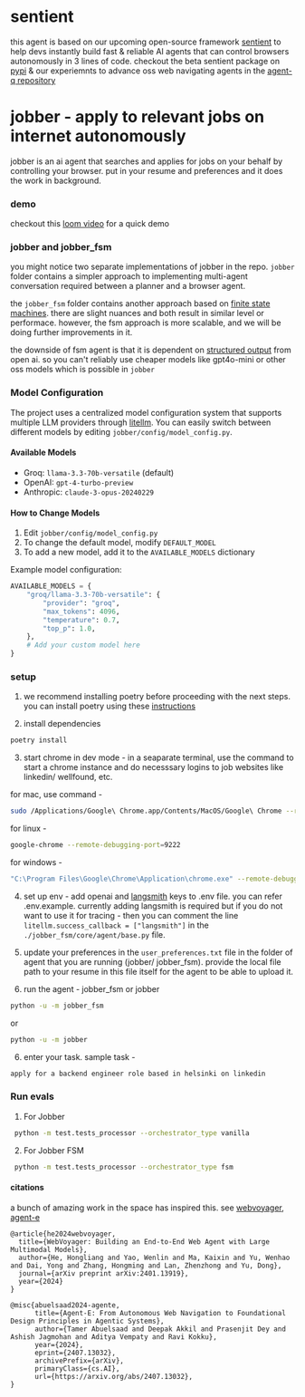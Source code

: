 # sentient

this agent is based on our upcoming open-source framework [sentient](https://github.com/sentient-engineering/sentient) to help devs instantly build fast & reliable AI agents that can control browsers autonomously in 3 lines of code. checkout the beta sentient package on [pypi](https://pypi.org/project/sentient/) & our experiemnts to advance oss web navigating agents in the [agent-q repository](https://github.com/sentient-engineering/agent-q)

# jobber - apply to relevant jobs on internet autonomously

jobber is an ai agent that searches and applies for jobs on your behalf by controlling your browser. put in your resume and preferences and it does the work in background.

### demo

checkout this [loom video](https://www.loom.com/share/2037ee751b4f491c8d2ffd472d8223bd?sid=53d08a9f-5a9b-4388-ae69-445032b31738) for a quick demo

### jobber and jobber_fsm

you might notice two separate implementations of jobber in the repo. `jobber` folder contains a simpler approach to implementing multi-agent conversation required between a planner and a browser agent.

the `jobber_fsm` folder contains another approach based on [finite state machines](https://github.com/sentient-engineering/multi-agent-fsm). there are slight nuances and both result in similar level or performace. however, the fsm approach is more scalable, and we will be doing further improvements in it.

the downside of fsm agent is that it is dependent on [structured output](https://openai.com/index/introducing-structured-outputs-in-the-api/) from open ai. so you can't reliably use cheaper models like gpt4o-mini or other oss models which is possible in `jobber`

### Model Configuration

The project uses a centralized model configuration system that supports multiple LLM providers through [litellm](https://github.com/BerriAI/litellm). You can easily switch between different models by editing `jobber/config/model_config.py`.

#### Available Models
- Groq: `llama-3.3-70b-versatile` (default)
- OpenAI: `gpt-4-turbo-preview`
- Anthropic: `claude-3-opus-20240229`

#### How to Change Models
1. Edit `jobber/config/model_config.py`
2. To change the default model, modify `DEFAULT_MODEL`
3. To add a new model, add it to the `AVAILABLE_MODELS` dictionary

Example model configuration:
```python
AVAILABLE_MODELS = {
    "groq/llama-3.3-70b-versatile": {
        "provider": "groq",
        "max_tokens": 4096,
        "temperature": 0.7,
        "top_p": 1.0,
    },
    # Add your custom model here
}
```

### setup

1. we recommend installing poetry before proceeding with the next steps. you can install poetry using these [instructions](https://python-poetry.org/docs/#installation)

2. install dependencies

```bash
poetry install
```

3. start chrome in dev mode - in a seaparate terminal, use the command to start a chrome instance and do necesssary logins to job websites like linkedin/ wellfound, etc.

for mac, use command -

```bash
sudo /Applications/Google\ Chrome.app/Contents/MacOS/Google\ Chrome --remote-debugging-port=9222
```

for linux -

```bash
google-chrome --remote-debugging-port=9222
```

for windows -

```bash
"C:\Program Files\Google\Chrome\Application\chrome.exe" --remote-debugging-port=9222
```

4. set up env - add openai and [langsmith](https://smith.langchain.com) keys to .env file. you can refer .env.example. currently adding langsmith is required but if you do not want to use it for tracing - then you can comment the line `litellm.success_callback = ["langsmith"]` in the `./jobber_fsm/core/agent/base.py` file.

5. update your preferences in the `user_preferences.txt` file in the folder of agent that you are running (jobber/ jobber_fsm). provide the local file path to your resume in this file itself for the agent to be able to upload it.

6. run the agent - jobber_fsm or jobber

```bash
python -u -m jobber_fsm
```

or

```bash
python -u -m jobber
```

6. enter your task. sample task -

```bash
apply for a backend engineer role based in helsinki on linkedin
```

### Run evals

1. For Jobber

```bash
 python -m test.tests_processor --orchestrator_type vanilla
```

2. For Jobber FSM

```bash
 python -m test.tests_processor --orchestrator_type fsm
```

#### citations

a bunch of amazing work in the space has inspired this. see [webvoyager](https://arxiv.org/abs/2401.13919), [agent-e](https://arxiv.org/abs/2407.13032)

```
@article{he2024webvoyager,
  title={WebVoyager: Building an End-to-End Web Agent with Large Multimodal Models},
  author={He, Hongliang and Yao, Wenlin and Ma, Kaixin and Yu, Wenhao and Dai, Yong and Zhang, Hongming and Lan, Zhenzhong and Yu, Dong},
  journal={arXiv preprint arXiv:2401.13919},
  year={2024}
}
```

```
@misc{abuelsaad2024-agente,
      title={Agent-E: From Autonomous Web Navigation to Foundational Design Principles in Agentic Systems},
      author={Tamer Abuelsaad and Deepak Akkil and Prasenjit Dey and Ashish Jagmohan and Aditya Vempaty and Ravi Kokku},
      year={2024},
      eprint={2407.13032},
      archivePrefix={arXiv},
      primaryClass={cs.AI},
      url={https://arxiv.org/abs/2407.13032},
}
```
